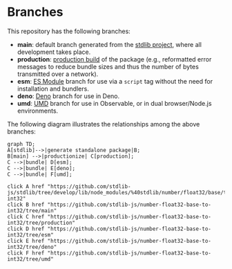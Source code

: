<!--

@license Apache-2.0

Copyright (c) 2022 The Stdlib Authors.

Licensed under the Apache License, Version 2.0 (the "License");
you may not use this file except in compliance with the License.
You may obtain a copy of the License at

    http://www.apache.org/licenses/LICENSE-2.0

Unless required by applicable law or agreed to in writing, software
distributed under the License is distributed on an "AS IS" BASIS,
WITHOUT WARRANTIES OR CONDITIONS OF ANY KIND, either express or implied.
See the License for the specific language governing permissions and
limitations under the License.

-->

# Branches

This repository has the following branches:

-   **main**: default branch generated from the [stdlib project][stdlib-url], where all development takes place.
-   **production**: [production build][production-url] of the package (e.g., reformatted error messages to reduce bundle sizes and thus the number of bytes transmitted over a network).
-   **esm**: [ES Module][esm-url] branch for use via a `script` tag without the need for installation and bundlers.
-   **deno**: [Deno][deno-url] branch for use in Deno.
-   **umd**: [UMD][umd-url] branch for use in Observable, or in dual browser/Node.js environments.

The following diagram illustrates the relationships among the above branches:

```mermaid
graph TD;
A[stdlib]-->|generate standalone package|B;
B[main] -->|productionize| C[production];
C -->|bundle| D[esm];
C -->|bundle| E[deno];
C -->|bundle| F[umd];

click A href "https://github.com/stdlib-js/stdlib/tree/develop/lib/node_modules/%40stdlib/number/float32/base/to-int32"
click B href "https://github.com/stdlib-js/number-float32-base-to-int32/tree/main"
click C href "https://github.com/stdlib-js/number-float32-base-to-int32/tree/production"
click D href "https://github.com/stdlib-js/number-float32-base-to-int32/tree/esm"
click E href "https://github.com/stdlib-js/number-float32-base-to-int32/tree/deno"
click F href "https://github.com/stdlib-js/number-float32-base-to-int32/tree/umd"
```

[stdlib-url]: https://github.com/stdlib-js/stdlib/tree/develop/lib/node_modules/%40stdlib/number/float32/base/to-int32
[production-url]: https://github.com/stdlib-js/number-float32-base-to-int32/tree/production
[deno-url]: https://github.com/stdlib-js/number-float32-base-to-int32/tree/deno
[umd-url]: https://github.com/stdlib-js/number-float32-base-to-int32/tree/umd
[esm-url]: https://github.com/stdlib-js/number-float32-base-to-int32/tree/esm